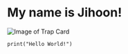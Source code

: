 # My name is Jihoon!

![Image of Trap Card](https://github.com/Exp-Communicate-Using-Markdown-Cohort-1/series-communicate-using-markdown-jihoonmoon122/assets/105408695/531fb684-5478-45cb-a23a-b4a5b2e54515)

```
print("Hello World!")
```
